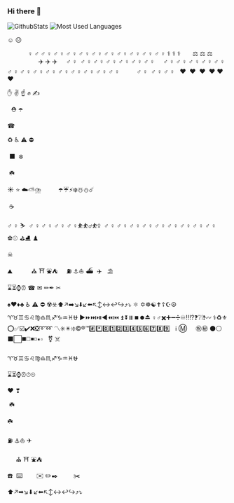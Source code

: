 ### Hi there 👋
![GithubStats](https://github-readme-stats-ten-gilt.vercel.app/api?username=TianyuEric&show_icons=true&theme=light&count_private=true)
![Most Used Languages](https://github-readme-stats-ten-gilt.vercel.app/api/top-langs/?username=TianyuEric&theme=light&layout=compact)

☺️ ☹️



‍ ‍ ‍ ‍ ‍ ‍ ‍ ‍ ‍ ‍ ‍ ‍ ‍♀️ ‍♂️ ‍♂️ ‍♀️ ‍♂️ ‍♀️ ‍♂️ ‍♀️ ‍♂️ ‍♀️ ‍♂️ ‍♀️ ‍♂️ ‍♀️ ‍♂️ ‍♀️ ‍♂️ ‍♀️ ‍♂️ ‍♀️ ‍♂️ ‍♀️ ‍⚕️ ‍⚕️ ‍⚕️ ‍ ‍ ‍ ‍ ‍ ‍ ‍⚖️ ‍⚖️ ‍⚖️ ‍ ‍ ‍ ‍ ‍ ‍ ‍ ‍ ‍ ‍ ‍ ‍ ‍ ‍ ‍ ‍ ‍ ‍ ‍ ‍ ‍ ‍ ‍ ‍ ‍ ‍ ‍ ‍✈️ ‍✈️ ‍✈️ ‍ ‍ ‍ ‍ ‍ ‍ ‍♂️ ‍♀️ ️ ️‍♂️ ️‍♀️ ‍♂️ ‍♀️ ‍♂️ ‍♀️ ‍♂️ ‍♀️ ‍♂️ ‍♀️ ‍♂️ ‍♀️ ‍ ‍ ‍ ‍ ‍♂️ ‍♀️ ‍♂️ ‍♀️ ‍♂️ ‍♀️ ‍♂️ ‍♀️ ‍♂️ ‍♀️ ‍♂️ ‍♀️ ‍♂️ ‍♀️ ‍♂️ ‍♀️ ‍♂️ ‍♀️ ‍♂️ ‍♀️ ‍♂️ ‍♀️ ‍♂️ ‍♀️ ‍♂️ ‍♀️ ‍♂️ ‍♀️ ‍ ‍ ‍ ‍ ‍ ‍ ‍ ‍ ‍ ‍♂️ ‍♀️ ️ ‍♂️ ‍♀️ ‍♂️ ‍♀️ ‍ ‍ ‍❤️‍ ‍ ‍❤️‍ ‍ ‍❤️‍ ‍ ‍❤️‍ ‍❤️‍ ‍❤️‍ ‍ ‍ ‍ ‍ ‍ ‍ ‍ ‍ ‍ ‍ ‍ ‍ ‍ ‍ ‍ ‍ ‍ ‍ ‍ ‍ ‍ ‍ ‍ ‍ ‍ ‍ ‍ ‍ ‍ ‍ ‍ ‍ ‍ ‍ ‍ ‍ ‍ ‍ ‍ ‍ ‍ ‍ ‍ ‍ ‍ ‍ ‍ ‍ ‍ ‍ ‍ ‍ ‍ ‍ ‍ ️



️✋ ✌️ ☝️ ✊ ✍️



️ ️ ⛑️ ☂️



☎



♻ ♿ ⚠ ⛔



‍ ‍⬛ ️ ‍❄️ ️ ️ ️



️ ☘️



☀️ ⭐ ☁️⛅⛈️ ️ ️ ️ ️ ️ ️ ️ ️ ️ ☂️☔⚡❄️☃️⛄☄️



️ ☕ ️



‍♂️ ‍♀️ ⛷️ ️ ️‍♂️ ️‍♀️ ‍♂️ ‍♀️ ‍♂️ ‍♀️ ‍♂️ ‍♀️⛹️⛹️‍♂️⛹️‍♀️ ️ ️‍♂️ ️‍♀️ ‍♂️ ‍♀️ ‍♂️ ‍♀️ ‍♂️ ‍♀️ ‍♂️ ‍♀️ ‍♂️ ‍♀️ ‍♂️ ‍♀️ ‍♂️ ‍♀️ ‍♂️ ‍♀️ ️ ️ ️ ⚽⚾ ⛳⛸️ ♟️



☠



️⛰️ ️ ️ ️ ️ ️ ️ ️ ️ ️ ️ ⛪ ⛩ ⛲⛺ ️ ️ ️ ️ ️⛽ ⚓⛵ ️⛴️ ️ ✈️ ️ ️ ⛱️



⌛⏳⌚⏰ ☎ ✉ ✏✒ ✂



♠️♥️♦️♣️ ♿ ⚠️ ⛔ ☢️☣️⬆️↗️➡️↘️⬇️↙️⬅️↖️↕️↔️↩️↪️⤴️⤵️ ⚛️ ️✡️☸️☯️✝️☦️☪️☮️ ♈♉♊♋♌♍♎♏♐♑♒♓⛎ ▶️⏩⏭️⏯️◀️⏪⏮️ ⏫ ⏬⏸️⏹️⏺️⏏️ ♀️♂️✖️➕➖➗♾️‼️⁉️❓❔❕❗〰️ ⚕️♻️⚜️ ⭕✅☑️✔️❌❎➰➿ 〽️✳️✴️❇️©️®️™️#️⃣*️⃣0️⃣1️⃣2️⃣3️⃣4️⃣5️⃣6️⃣7️⃣8️⃣9️⃣ ️ ️ ℹ️ Ⓜ️ ️ ️ ️ ️ ㊗️㊙️ ⚫⚪ ⬛⬜◼️◻️◾◽▪️▫️ ️ ️‍ ️‍⚧️ ‍☠️





♈♉♊♋♌♍♎♏♐♑♒♓⛎



⌛⏳⌚⏰⏱⏲



❤ ❣



️ ☘️



☘️









⛽ ⚓⛵ ✈



️ ️ ️ ️ ️ ⛪ ⛩️ ⛲⛺ ️



☎️ ️ ️⌨️ ️ ️ ️ ️ ️ ️ ️ ✉️ ️✏️✒️ ️ ️ ️ ️ ️ ️ ️ ️ ✂️ ️ ️ ️ ️



⬆↗➡↘⬇↙⬅↖↕↔↩↪⤴⤵


<!--
**TianyuEric/TianyuEric** is a ✨ _special_ ✨ repository because its `README.md` (this file) appears on your GitHub profile.

Here are some ideas to get you started:

- 🔭 I’m currently working on ...
- 🌱 I’m currently learning ...
- 👯 I’m looking to collaborate on ...
- 🤔 I’m looking for help with ...
- 💬 Ask me about ...
- 📫 How to reach me: ...
- 😄 Pronouns: ...
- ⚡ Fun fact: ...
-->
